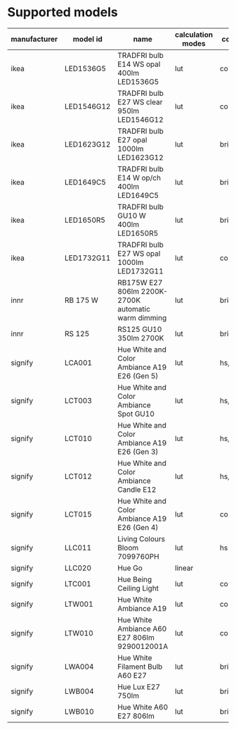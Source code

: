 # Supported models
|manufacturer| model id |                       name                        |calculation modes| color modes |
|------------|----------|---------------------------------------------------|-----------------|-------------|
|ikea        |LED1536G5 |TRADFRI bulb E14 WS opal 400lm LED1536G5           |lut              |color_temp   |
|ikea        |LED1546G12|TRADFRI bulb E27 WS clear 950lm LED1546G12         |lut              |color_temp   |
|ikea        |LED1623G12|TRADFRI bulb E27 opal 1000lm LED1623G12            |lut              |brightness   |
|ikea        |LED1649C5 |TRADFRI bulb E14 W op/ch 400lm LED1649C5           |lut              |brightness   |
|ikea        |LED1650R5 |TRADFRI bulb GU10 W 400lm LED1650R5                |lut              |brightness   |
|ikea        |LED1732G11|TRADFRI bulb E27 WS opal 1000lm LED1732G11         |lut              |color_temp   |
|innr        |RB 175 W  |RB175W E27 806lm 2200K-2700K automatic warm dimming|lut              |brightness   |
|innr        |RS 125    |RS125 GU10 350lm 2700K                             |lut              |brightness   |
|signify     |LCA001    |Hue White and Color Ambiance A19 E26 (Gen 5)       |lut              |hs,color_temp|
|signify     |LCT003    |Hue White and Color Ambiance Spot GU10             |lut              |hs,color_temp|
|signify     |LCT010    |Hue White and Color Ambiance A19 E26 (Gen 3)       |lut              |hs,color_temp|
|signify     |LCT012    |Hue White and Color Ambiance Candle E12            |lut              |hs,color_temp|
|signify     |LCT015    |Hue White and Color Ambiance A19 E26 (Gen 4)       |lut              |color_temp   |
|signify     |LLC011    |Living Colours Bloom 7099760PH                     |lut              |hs           |
|signify     |LLC020    |Hue Go                                             |linear           |             |
|signify     |LTC001    |Hue Being Ceiling Light                            |lut              |color_temp   |
|signify     |LTW001    |Hue White Ambiance A19                             |lut              |color_temp   |
|signify     |LTW010    |Hue White Ambiance A60 E27 806lm 9290012001A       |lut              |color_temp   |
|signify     |LWA004    |Hue White Filament Bulb A60 E27                    |lut              |brightness   |
|signify     |LWB004    |Hue Lux E27 750lm                                  |lut              |brightness   |
|signify     |LWB010    |Hue White A60 E27 806lm                            |lut              |brightness   |
